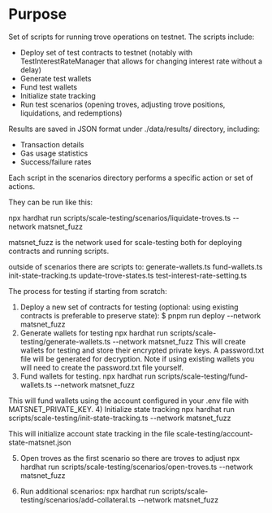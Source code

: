 # Purpose

Set of scripts for running trove operations on testnet.  The scripts include:
- Deploy set of test contracts to testnet (notably with TestInterestRateManager that allows for changing interest rate without a delay)
- Generate test wallets
- Fund test wallets
- Initialize state tracking
- Run test scenarios (opening troves, adjusting trove positions, liquidations, and redemptions)

Results are saved in JSON format under ./data/results/ directory, including:
- Transaction details
- Gas usage statistics
- Success/failure rates

Each script in the scenarios directory performs a specific action or set of actions.

They can be run like this:

npx hardhat run scripts/scale-testing/scenarios/liquidate-troves.ts --network matsnet_fuzz

matsnet_fuzz is the network used for scale-testing both for deploying contracts and running scripts.

outside of scenarios there are scripts to:
generate-wallets.ts
fund-wallets.ts
init-state-tracking.ts
update-trove-states.ts
test-interest-rate-setting.ts

The process for testing if starting from scratch:

1) Deploy a new set of contracts for testing (optional: using existing contracts is preferable to preserve state):
   $ pnpm run deploy --network matsnet_fuzz
2) Generate wallets for testing
   npx hardhat run scripts/scale-testing/generate-wallets.ts --network matsnet_fuzz
This will create wallets for testing and store their encrypted private keys.  A password.txt file will be generated for decryption.
Note if using existing wallets you will need to create the password.txt file yourself.
3) Fund wallets for testing.
npx hardhat run scripts/scale-testing/fund-wallets.ts --network matsnet_fuzz

This will fund wallets using the account configured in your .env file with MATSNET_PRIVATE_KEY.
4) Initialize state tracking
npx hardhat run scripts/scale-testing/init-state-tracking.ts --network matsnet_fuzz

This will initialize account state tracking in the file scale-testing/account-state-matsnet.json

5) Open troves as the first scenario so there are troves to adjust
npx hardhat run scripts/scale-testing/scenarios/open-troves.ts --network matsnet_fuzz

6) Run additional scenarios:
npx hardhat run scripts/scale-testing/scenarios/add-collateral.ts --network matsnet_fuzz

